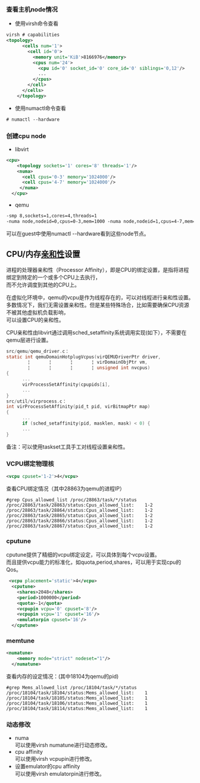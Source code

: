 ### 查看主机node情况  
+ 使用virsh命令查看  
```xml
virsh # capabilities
<topology>
      <cells num='1'>
        <cell id='0'>
          <memory unit='KiB'>8166976</memory>
          <cpus num='24'>
            <cpu id='0' socket_id='0' core_id='0' siblings='0,12'/>
            ...
          </cpus>
        </cell>
      </cells>
    </topology>
```
+ 使用numactl命令查看  
```xml
# numactl --hardware
```

### 创建cpu node
+ libvirt
```xml
<cpu>
    <topology sockets='1' cores='8' threads='1'/>
    <numa>
      <cell cpus='0-3' memory='1024000'/>
      <cell cpus='4-7' memory='1024000'/>
     </numa>
  </cpu>
```
+ qemu
```xml
-smp 8,sockets=1,cores=4,threads=1
-numa node,nodeid=0,cpus=0-3,mem=1000 -numa node,nodeid=1,cpus=4-7,mem=1000
```
可以在guest中使用numactl --hardware看到这些node节点。  

CPU/内存[亲和性]设置
----
进程的处理器亲和性（Processor Affinity），即是CPU的绑定设置，是指将进程绑定到特定的一个或多个CPU上去执行，  
而不允许调度到其他的CPU上。  
  
在虚拟化环境中，qemu的vcpu是作为线程存在的，可以对线程进行亲和性设置。  
多数情况下，我们无需设置亲和性。但是某些特殊场合，比如需要确保CPU资源不被其他虚拟机负载影响，  
可以设置CPU的亲和性。  

CPU亲和性由libvirt通过调用sched_setaffinity系统调用实现(如下），不需要在qemu层进行设置。  
```c
src/qemu/qemu_driver.c：
static int qemuDomainHotplugVcpus(virQEMUDriverPtr driver,
        ¦       ¦       ¦       ¦ virDomainObjPtr vm,
        ¦       ¦       ¦       ¦ unsigned int nvcpus)
{
      ...
      virProcessSetAffinity(cpupids[i],
      ...
}
src/util/virprocess.c：
int virProcessSetAffinity(pid_t pid, virBitmapPtr map)
{
      ...
      if (sched_setaffinity(pid, masklen, mask) < 0) {
      ...
}
```

备注：可以使用taskset工具手工对线程设置亲和性。

### VCPU绑定物理核
```xml
<vcpu cpuset='1-2'>4</vcpu>
```
查看CPU绑定情况（其中28863为qemu的进程IP）
```shell
#grep Cpus_allowed_list /proc/28863/task/*/status 
/proc/28863/task/28863/status:Cpus_allowed_list:    1-2
/proc/28863/task/28864/status:Cpus_allowed_list:    1-2
/proc/28863/task/28865/status:Cpus_allowed_list:    1-2
/proc/28863/task/28866/status:Cpus_allowed_list:    1-2
/proc/28863/task/28867/status:Cpus_allowed_list:    1-2
```
### cputune  
cputune提供了精细的vcpu绑定设定，可以具体到每个vcpu设置。   
而且提供vcpu能力的标准化，如quota,period,shares，可以用于实现cpu的Qos。  
```xml
 <vcpu placement='static'>4</vcpu>
  <cputune>
    <shares>2048</shares>
    <period>1000000</period>
    <quota>-1</quota>
    <vcpupin vcpu='0' cpuset='8'/>
    <vcpupin vcpu='1' cpuset='16'/>
    <emulatorpin cpuset='16'/>
  </cputune>
```
### memtune
```xml
<numatune>
    <memory mode="strict" nodeset="1"/>
  </numatune>
```
查看内存的设定情况：(其中18104为qemu的pid)
```shell
#grep Mems_allowed_list /proc/18104/task/*/status
/proc/18104/task/18104/status:Mems_allowed_list:    1
/proc/18104/task/18105/status:Mems_allowed_list:    1
/proc/18104/task/18106/status:Mems_allowed_list:    1
/proc/18104/task/18114/status:Mems_allowed_list:    1
```

### 动态修改   
+ numa  
可以使用virsh numatune进行动态修改。  
+ cpu affinity  
可以使用virsh vcpupin进行修改。
+ 设置emulator的cpu affinity  
可以使用virsh emulatorpin进行修改。

[亲和性]:http://www.ibm.com/developerworks/cn/linux/l-affinity.html
